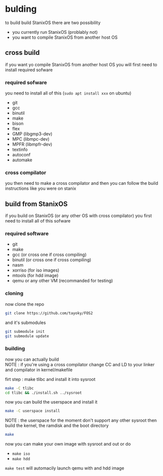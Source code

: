 # bulding
to build build StanixOS there are two possibility  
- you currently run StanixOS (problably not)
- you want to compile StanixOS from another host OS 
## cross build
if you want yo compile StanixOS from another host OS you will first need to install required sofware
### required sofware
you need to install all of this (`sudo apt install xxx` on ubuntu)  
- git
- gcc
- binutil
- make
- bison
- flex
- GMP (libgmp3-dev)
- MPC (libmpc-dev)
- MPFR (libmpfr-dev)
- textinfo
- autoconf
- automake
### cross compilator
you then need to make a cross compilator and then you can follow the build instructions like you were on stanix
## build from StanixOS
if you build on StanixOS (or any other OS  with cross compilator) you first need to install all of this sofware
### required software
- git
- make
- gcc (or cross one if cross compiling)
- binutil (or cross one if cross compiling)
- nasm
- xorriso (for iso images)
- mtools (for hdd image)
- qemu or any other VM (recommanded for testing)
### cloning
now clone the repo 
```sh
git clone https://github.com/tayoky/FOS2
```
and it's submodules
```sh
git submodule init
git submodule update
```
### building
now you can actually build  
NOTE : if you're using a cross compilator change CC and LD to your linker and compilator in kernel/makefile
  
firt step : make tlibc and install it into sysroot
```sh
make -C tlibc
cd tlibc && ./install.sh ../sysroot
```
now you can build the userspace and install it
```sh
make -C userspace install
```
NOTE : the userspace for the moment don't support any other sysroot
then build the kernel, the ramdisk and the boot directory 
```sh
make
```
now you can make your own image with sysroot and out or do  
- `make iso`
- `make hdd`  
  
`make test` will automacily launch qemu with and hdd image 